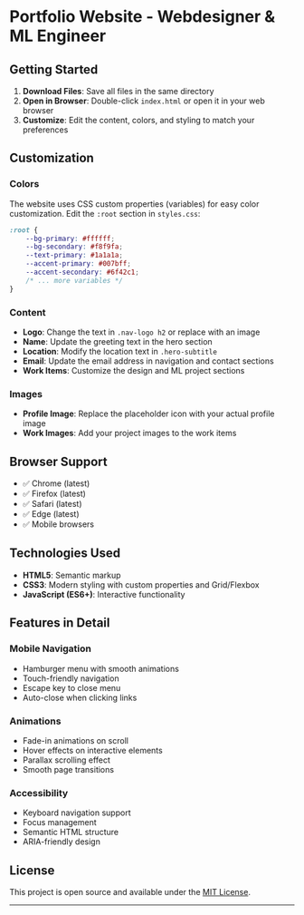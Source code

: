 # Portfolio Website - Webdesigner & ML Engineer


## Getting Started

1. **Download Files**: Save all files in the same directory
2. **Open in Browser**: Double-click `index.html` or open it in your web browser
3. **Customize**: Edit the content, colors, and styling to match your preferences

## Customization

### Colors
The website uses CSS custom properties (variables) for easy color customization. Edit the `:root` section in `styles.css`:

```css
:root {
    --bg-primary: #ffffff;
    --bg-secondary: #f8f9fa;
    --text-primary: #1a1a1a;
    --accent-primary: #007bff;
    --accent-secondary: #6f42c1;
    /* ... more variables */
}
```

### Content
- **Logo**: Change the text in `.nav-logo h2` or replace with an image
- **Name**: Update the greeting text in the hero section
- **Location**: Modify the location text in `.hero-subtitle`
- **Email**: Update the email address in navigation and contact sections
- **Work Items**: Customize the design and ML project sections

### Images
- **Profile Image**: Replace the placeholder icon with your actual profile image
- **Work Images**: Add your project images to the work items

## Browser Support

- ✅ Chrome (latest)
- ✅ Firefox (latest)
- ✅ Safari (latest)
- ✅ Edge (latest)
- ✅ Mobile browsers

## Technologies Used

- **HTML5**: Semantic markup
- **CSS3**: Modern styling with custom properties and Grid/Flexbox
- **JavaScript (ES6+)**: Interactive functionality

## Features in Detail

### Mobile Navigation
- Hamburger menu with smooth animations
- Touch-friendly navigation
- Escape key to close menu
- Auto-close when clicking links

### Animations
- Fade-in animations on scroll
- Hover effects on interactive elements
- Parallax scrolling effect
- Smooth page transitions

### Accessibility
- Keyboard navigation support
- Focus management
- Semantic HTML structure
- ARIA-friendly design

## License

This project is open source and available under the [MIT License](LICENSE).


---
